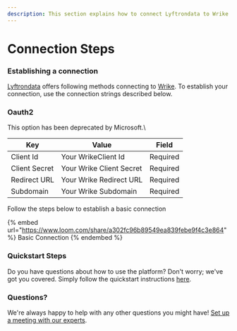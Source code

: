 ```yaml
---
description: This section explains how to connect Lyftrondata to Wrike.
---
```


# Connection Steps

### Establishing a connection

[Lyftrondata](https://www.lyftrondata.com) offers following methods connecting to [Wrike](https://www.lyftrondata.com/integration/business-analytics/wrike/). To establish your connection, use the connection strings described below.

### Oauth2

This option has been deprecated by Microsoft.\


| Key           | Value                    | Field    |
| ------------- | ------------------------ | -------- |
| Client Id     | Your WrikeClient Id      | Required |
| Client Secret | Your Wrike Client Secret | Required |
| Redirect URL  | Your Wrike Redirect URL  | Required |
| Subdomain     | Your Wrike Subdomain     | Required |

Follow the steps below to establish a basic connection

{% embed url="https://www.loom.com/share/a302fc96b89549ea839febe9f4c3e864" %}
Basic Connection
{% endembed %}

### Quickstart Steps

Do you have questions about how to use the platform? Don't worry; we've got you covered. Simply follow the quickstart instructions [here](./).

### Questions? <a href="#questions" id="questions"></a>

We're always happy to help with any other questions you might have! [Set up a meeting with our experts](https://www.lyftrondata.com/book-a-meeting/).
